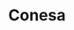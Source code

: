 ---
thumbnail: /images/brokers-and-realtors/portfolio/conesa/thumbnail.jpg
title: Conesa
credit: Monoblock
order: 4
---